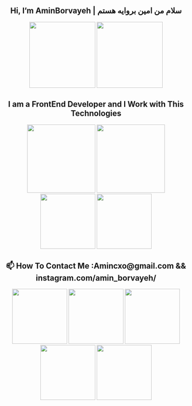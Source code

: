 <h2 align='center'>Hi, I’m AminBorvayeh | سلام من امین بروایه هستم </h2>
<p align='center'>
<img height='180px' src="https://github-readme-stats.vercel.app/api?username=amincxo&show_icons=true&theme=shades-of-purple" />
<img height='180px' src="https://github-readme-stats.vercel.app/api/top-langs/?username=amincxo&langs_count=8&layout=compact&theme=shades-of-purple" /> 
</p>
<h2 align='center' > I am a FrontEnd Developer and I Work with This Technologies </h2>
<p align='center'>
<img height='186px' src="https://upload.wikimedia.org/wikipedia/commons/6/61/HTML5_logo_and_wordmark.svg" /> <!-- HTML Logo   -->
<img height='186px' src="https://upload.wikimedia.org/wikipedia/commons/d/d5/CSS3_logo_and_wordmark.svg" /> <!-- CSS Logo  -->
<img height='150px' src="https://upload.wikimedia.org/wikipedia/commons/9/99/Unofficial_JavaScript_logo_2.svg" /> <!-- JavaScript Logo   -->
<img height='150px' src="https://upload.wikimedia.org/wikipedia/commons/a/a7/React-icon.svg" /> <!-- React Logo  -->
</p>
<h2 align='center' >📫 How To Contact Me :Amincxo@gmail.com && instagram.com/amin_borvayeh/</h2>

<p align='center'>
<a href="https://www.google.com/"><img height='150px' src="https://upload.wikimedia.org/wikipedia/commons/e/e7/Instagram_logo_2016.svg" /></a> <!-- Gmail Logo   -->
<a href="https://www.google.com/"><img height='150px' src="https://upload.wikimedia.org/wikipedia/commons/e/e7/Instagram_logo_2016.svg" /></a> <!-- Linkedin Logo  -->
<a href="https://www.google.com/"><img height='150px' src="https://upload.wikimedia.org/wikipedia/commons/e/e7/Instagram_logo_2016.svg" /></a> <!-- Instagram Logo  -->
<a href="https://www.google.com/"><img height='150px' src="https://upload.wikimedia.org/wikipedia/commons/e/e7/Instagram_logo_2016.svg" /></a> <!-- Whatsapp Logo   -->
<a href="https://www.google.com/"><img height='150px' src="https://upload.wikimedia.org/wikipedia/commons/e/e7/Instagram_logo_2016.svg" /></a> <!-- Telegram Logo  -->
</p>
